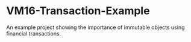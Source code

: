 # VM16-Transaction-Example
An example project showing the importance of immutable objects using financial transactions.
